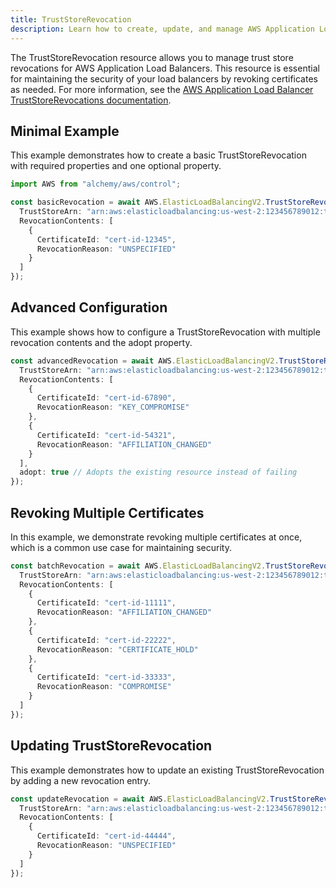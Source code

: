 ```yaml
---
title: TrustStoreRevocation
description: Learn how to create, update, and manage AWS Application Load Balancer TrustStoreRevocations using Alchemy Cloud Control.
---
```



The TrustStoreRevocation resource allows you to manage trust store revocations for AWS Application Load Balancers. This resource is essential for maintaining the security of your load balancers by revoking certificates as needed. For more information, see the [AWS Application Load Balancer TrustStoreRevocations documentation](https://docs.aws.amazon.com/elasticloadbalancing/latest/userguide/).

## Minimal Example

This example demonstrates how to create a basic TrustStoreRevocation with required properties and one optional property.

```ts
import AWS from "alchemy/aws/control";

const basicRevocation = await AWS.ElasticLoadBalancingV2.TrustStoreRevocation("basicRevocation", {
  TrustStoreArn: "arn:aws:elasticloadbalancing:us-west-2:123456789012:truststore/myTrustStore",
  RevocationContents: [
    {
      CertificateId: "cert-id-12345",
      RevocationReason: "UNSPECIFIED"
    }
  ]
});
```

## Advanced Configuration

This example shows how to configure a TrustStoreRevocation with multiple revocation contents and the adopt property.

```ts
const advancedRevocation = await AWS.ElasticLoadBalancingV2.TrustStoreRevocation("advancedRevocation", {
  TrustStoreArn: "arn:aws:elasticloadbalancing:us-west-2:123456789012:truststore/myAdvancedTrustStore",
  RevocationContents: [
    {
      CertificateId: "cert-id-67890",
      RevocationReason: "KEY_COMPROMISE"
    },
    {
      CertificateId: "cert-id-54321",
      RevocationReason: "AFFILIATION_CHANGED"
    }
  ],
  adopt: true // Adopts the existing resource instead of failing
});
```

## Revoking Multiple Certificates

In this example, we demonstrate revoking multiple certificates at once, which is a common use case for maintaining security.

```ts
const batchRevocation = await AWS.ElasticLoadBalancingV2.TrustStoreRevocation("batchRevocation", {
  TrustStoreArn: "arn:aws:elasticloadbalancing:us-west-2:123456789012:truststore/myBatchTrustStore",
  RevocationContents: [
    {
      CertificateId: "cert-id-11111",
      RevocationReason: "AFFILIATION_CHANGED"
    },
    {
      CertificateId: "cert-id-22222",
      RevocationReason: "CERTIFICATE_HOLD"
    },
    {
      CertificateId: "cert-id-33333",
      RevocationReason: "COMPROMISE"
    }
  ]
});
```

## Updating TrustStoreRevocation

This example demonstrates how to update an existing TrustStoreRevocation by adding a new revocation entry.

```ts
const updateRevocation = await AWS.ElasticLoadBalancingV2.TrustStoreRevocation("updateRevocation", {
  TrustStoreArn: "arn:aws:elasticloadbalancing:us-west-2:123456789012:truststore/myUpdateTrustStore",
  RevocationContents: [
    {
      CertificateId: "cert-id-44444",
      RevocationReason: "UNSPECIFIED"
    }
  ]
});
```
